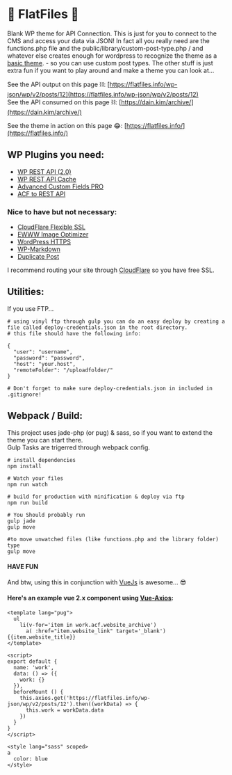 # 📁 FlatFiles 📁
Blank WP theme for API Connection. This is just for you to connect to the CMS and access your data via JSON! In fact all you really need are the functions.php file and the public/library/custom-post-type.php / and whatever else creates enough for wordpress to recognize the theme as a [basic theme](https://github.com/MrMaz/Smallest-Wordpress-Theme-Ever). - so you can use custom post types. The other stuff is just extra fun if you want to play around and make a theme you can look at...

See the API output on this page ⛓: [https://flatfiles.info/wp-json/wp/v2/posts/12](https://flatfiles.info/wp-json/wp/v2/posts/12)  
See the API consumed on this page ⛓: [https://dain.kim/archive/](https://dain.kim/archive/) 

See the theme in action on this page 😂: [https://flatfiles.info/](https://flatfiles.info/) 

## WP Plugins you need:
+ [WP REST API (2.0)](http://v2.wp-api.org/)
+ [WP REST API Cache](https://github.com/airesvsg/wp-rest-api-cache)
+ [Advanced Custom Fields PRO](https://github.com/wp-premium/advanced-custom-fields-pro)
+ [ACF to REST API](https://github.com/airesvsg/acf-to-rest-api)

### Nice to have but not necessary:
+ [CloudFlare Flexible SSL](https://wordpress.org/plugins/cloudflare-flexible-ssl/)
+ [EWWW Image Optimizer](https://ewww.io/)
+ [WordPress HTTPS](https://github.com/Mvied/wordpress-https)
+ [WP-Markdown](https://wordpress.org/plugins/wp-markdown/)
+ [Duplicate Post](https://wordpress.org/plugins/duplicate-post/)

I recommend routing your site through [CloudFlare](https://www.cloudflare.com/) so you have free SSL.

## Utilities:
If you use FTP...

    # using vinyl ftp through gulp you can do an easy deploy by creating a file called deploy-credentials.json in the root directory.
    # this file should have the following info:

    {
      "user": "username",
      "password": "password",
      "host": "your.host",
      "remoteFolder": "/uploadfolder/"
    }

    # Don't forget to make sure deploy-credentials.json in included in .gitignore!

## Webpack / Build:
This project uses jade-php (or pug) & sass, so if you want to extend the theme you can start there.  
Gulp Tasks are trigerred through webpack config.

    # install dependencies
    npm install

    # Watch your files
    npm run watch

    # build for production with minification & deploy via ftp
    npm run build

    # You Should probably run
    gulp jade
    gulp move

    #to move unwatched files (like functions.php and the library folder) type
    gulp move

#### HAVE FUN
And btw, using this in conjunction with [VueJs](https://vuejs.org/) is awesome... 😎

#### Here's an example vue 2.x component using [Vue-Axios](https://github.com/imcvampire/vue-axios):

    <template lang="pug">
      ul
        li(v-for='item in work.acf.website_archive')
          a( :href="item.website_link" target='_blank') {{item.website_title}}
    </template>

    <script>
    export default {
      name: 'work',
      data: () => ({
        work: {}
      }),
      beforeMount () {
        this.axios.get('https://flatfiles.info/wp-json/wp/v2/posts/12').then((workData) => {
          this.work = workData.data
        })
      }
    }
    </script>

    <style lang="sass" scoped>
    a
      color: blue
    </style>
